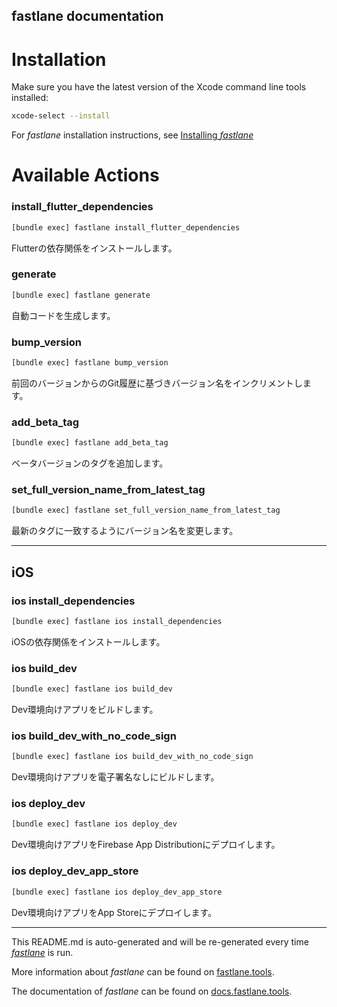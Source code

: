 fastlane documentation
----

# Installation

Make sure you have the latest version of the Xcode command line tools installed:

```sh
xcode-select --install
```

For _fastlane_ installation instructions, see [Installing _fastlane_](https://docs.fastlane.tools/#installing-fastlane)

# Available Actions

### install_flutter_dependencies

```sh
[bundle exec] fastlane install_flutter_dependencies
```

Flutterの依存関係をインストールします。

### generate

```sh
[bundle exec] fastlane generate
```

自動コードを生成します。

### bump_version

```sh
[bundle exec] fastlane bump_version
```

前回のバージョンからのGit履歴に基づきバージョン名をインクリメントします。

### add_beta_tag

```sh
[bundle exec] fastlane add_beta_tag
```

ベータバージョンのタグを追加します。

### set_full_version_name_from_latest_tag

```sh
[bundle exec] fastlane set_full_version_name_from_latest_tag
```

最新のタグに一致するようにバージョン名を変更します。

----


## iOS

### ios install_dependencies

```sh
[bundle exec] fastlane ios install_dependencies
```

iOSの依存関係をインストールします。

### ios build_dev

```sh
[bundle exec] fastlane ios build_dev
```

Dev環境向けアプリをビルドします。

### ios build_dev_with_no_code_sign

```sh
[bundle exec] fastlane ios build_dev_with_no_code_sign
```

Dev環境向けアプリを電子署名なしにビルドします。

### ios deploy_dev

```sh
[bundle exec] fastlane ios deploy_dev
```

Dev環境向けアプリをFirebase App Distributionにデプロイします。

### ios deploy_dev_app_store

```sh
[bundle exec] fastlane ios deploy_dev_app_store
```

Dev環境向けアプリをApp Storeにデプロイします。

----

This README.md is auto-generated and will be re-generated every time [_fastlane_](https://fastlane.tools) is run.

More information about _fastlane_ can be found on [fastlane.tools](https://fastlane.tools).

The documentation of _fastlane_ can be found on [docs.fastlane.tools](https://docs.fastlane.tools).
